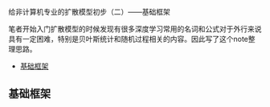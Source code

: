 给非计算机专业的扩散模型初步（二）——基础框架

笔者开始入门扩散模型的时候发现有很多深度学习常用的名词和公式对于外行来说具有一定困难，特别是贝叶斯统计和随机过程相关的内容。因此写了这个note整理思路。

- [基础框架](#基础框架)

## 基础框架

